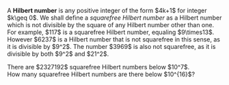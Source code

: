 <p>
A <b>Hilbert number</b> is any positive integer of the form $4k+1$ for integer $k\geq 0$.  We shall define a <i>squarefree Hilbert number</i> as a Hilbert number which is not divisible by the square of any Hilbert number other than one.  For example, $117$ is a squarefree Hilbert number, equaling $9\times13$.  However $6237$ is a Hilbert number that is not squarefree in this sense, as it is divisible by $9^2$.  The number $3969$ is also not squarefree, as it is divisible by both $9^2$ and $21^2$.  
</p>
<p>
There are $2327192$ squarefree Hilbert numbers below $10^7$. <br />
How many squarefree Hilbert numbers are there below $10^{16}$?
</p>
